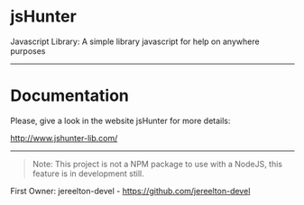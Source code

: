 # jsHunter

Javascript Library: A simple library javascript for help on anywhere purposes

<hr />

# Documentation

Please, give a look in the website jsHunter for more details:

http://www.jshunter-lib.com/

<hr />

> Note: This project is not a NPM package to use with a NodeJS, this feature is in development still.

First Owner: jereelton-devel - https://github.com/jereelton-devel